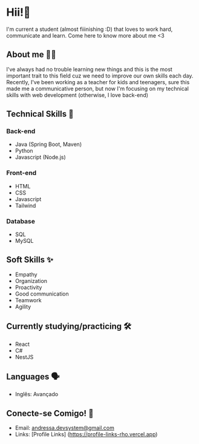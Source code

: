 # Hii!👋

I'm current a student (almost fiiinishing :D) that loves to work hard, communicate and learn. Come here to know more about me <3

## About me 👩‍💻

I've always had no trouble learning new things and this is the most important trait to this field cuz we need to improve our own skills each day. Recently, I've been working as a teacher for kids and teenagers, sure this made me a communicative person, but now I'm focusing on my technical skills with web development (otherwise, I love back-end)

## Technical Skills 🚀

### Back-end
* Java (Spring Boot, Maven)
* Python
* Javascript (Node.js)

### Front-end
* HTML
* CSS
* Javascript 
* Tailwind

### Database
* SQL
* MySQL

## Soft Skills ✨
* Empathy
* Organization
* Proactivity
* Good communication
* Teamwork
* Agility

## Currently studying/practicing 🛠️
* React
* C#
* NestJS

## Languages 🗣️
* Inglês: Avançado

## Conecte-se Comigo! 💬
* Email: [andressa.devsystem@gmail.com](mailto:andressa.devsystem@gmail.com)
* Links: [Profile Links] (https://profile-links-rho.vercel.app)